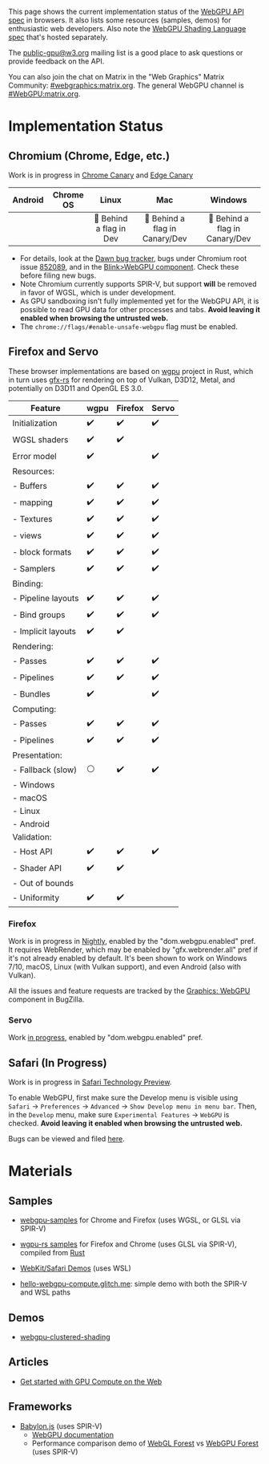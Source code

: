 This page shows the current implementation status of the [WebGPU API spec](https://gpuweb.github.io/gpuweb/) in browsers. It also lists some resources (samples, demos) for enthusiastic web developers. Also note the [WebGPU Shading Language spec](https://gpuweb.github.io/gpuweb/wgsl/) that's hosted separately.

The [public-gpu@w3.org](https://lists.w3.org/Archives/Public/public-gpu/) mailing list is a good place to ask questions or provide feedback on the API.

You can also join the chat on Matrix in the "Web Graphics" Matrix Community: [#webgraphics:matrix.org](https://matrix.to/#/#webgraphics:matrix.org). The general WebGPU channel is [#WebGPU:matrix.org](https://matrix.to/#/#WebGPU:matrix.org).

# Implementation Status

## Chromium (Chrome, Edge, etc.)

Work is in progress in [Chrome Canary](http://chrome.com/canary) and [Edge Canary](https://www.microsoftedgeinsider.com/en-us/download)

| Android  | Chrome OS | Linux | Mac | Windows |
| :------: | :-------: | :---: | :-: | :-----: |
|          |           | 👷 Behind a flag in Dev | 👷 Behind a flag in Canary/Dev | 👷 Behind a flag in Canary/Dev |

* For details, look at the
    [Dawn bug tracker](https://crbug.com/dawn),
    bugs under Chromium root issue [852089](https://bugs.chromium.org/p/chromium/issues/detail?id=852089),
    and in the [Blink&gt;WebGPU component](https://bugs.chromium.org/p/chromium/issues/list?q=component:Blink%3EWebGPU).
    Check these before filing new bugs.
* Note Chromium currently supports SPIR-V, but support **will** be removed in favor of WGSL, which is under development.
* As GPU sandboxing isn't fully implemented yet for the WebGPU API, it is possible to read GPU data for other processes and tabs. **Avoid leaving it enabled when browsing the untrusted web.**
* The `chrome://flags/#enable-unsafe-webgpu` flag must be enabled.

## Firefox and Servo

These browser implementations are based on [wgpu](https://github.com/gfx-rs/wgpu) project in Rust, which in turn uses [gfx-rs](https://github.com/gfx-rs/gfx) for rendering on top of Vulkan, D3D12, Metal, and potentially on D3D11 and OpenGL ES 3.0.

| Feature            | wgpu               | Firefox            | Servo              |
| ------------------ | ------------------ | ------------------ | ------------------ |
| Initialization     | :heavy_check_mark: | :heavy_check_mark: | :heavy_check_mark: |
| WGSL shaders       | :heavy_check_mark: | :heavy_check_mark: |                    |
| Error model        | :heavy_check_mark: |                    | :heavy_check_mark: |
| Resources:         |                    |                    |                    |
| - Buffers          | :heavy_check_mark: | :heavy_check_mark: | :heavy_check_mark: |
|   - mapping        | :heavy_check_mark: | :heavy_check_mark: | :heavy_check_mark: |
| - Textures         | :heavy_check_mark: | :heavy_check_mark: | :heavy_check_mark: |
|    - views         | :heavy_check_mark: | :heavy_check_mark: | :heavy_check_mark: |
|    - block formats | :heavy_check_mark: | :heavy_check_mark: | :heavy_check_mark: |
| - Samplers         | :heavy_check_mark: | :heavy_check_mark: | :heavy_check_mark: |
| Binding:           |                    |                    |                    |
| - Pipeline layouts | :heavy_check_mark: | :heavy_check_mark: | :heavy_check_mark: |
| - Bind groups      | :heavy_check_mark: | :heavy_check_mark: | :heavy_check_mark: |
| - Implicit layouts | :heavy_check_mark: | :heavy_check_mark: |                    |
| Rendering:         |                    |                    |                    |
| - Passes           | :heavy_check_mark: | :heavy_check_mark: | :heavy_check_mark: |
| - Pipelines        | :heavy_check_mark: | :heavy_check_mark: | :heavy_check_mark: |
| - Bundles          | :heavy_check_mark: |                    | :heavy_check_mark: |
| Computing:         |                    |                    |                    |
| - Passes           | :heavy_check_mark: | :heavy_check_mark: | :heavy_check_mark: |
| - Pipelines        | :heavy_check_mark: | :heavy_check_mark: | :heavy_check_mark: |
| Presentation:      |                    |                    |                    |
| - Fallback (slow)  | :white_circle:     | :heavy_check_mark: | :heavy_check_mark: |
| - Windows          |                    |                    |                    |
| - macOS            |                    |                    |                    |
| - Linux            |                    |                    |                    |
| - Android          |                    |                    |                    |
| Validation:        |                    |                    |                    |
| - Host API         | :heavy_check_mark: | :heavy_check_mark: | :heavy_check_mark: |
| - Shader API       | :heavy_check_mark: | :heavy_check_mark: |                    |
| - Out of bounds    |                    |                    |                    |
| - Uniformity       | :heavy_check_mark: | :heavy_check_mark: |                    |

### Firefox

Work is in progress in [Nightly](https://nightly.mozilla.org/), enabled by the "dom.webgpu.enabled" pref. It requires WebRender, which may be enabled by "gfx.webrender.all" pref if it's not already enabled by default. It's been shown to work on Windows 7/10, macOS, Linux (with Vulkan support), and even Android (also with Vulkan).

All the issues and feature requests are tracked by the [Graphics: WebGPU](https://bugzilla.mozilla.org/buglist.cgi?product=Core&component=Graphics%3A%20WebGPU) component in BugZilla.

### Servo

Work [in progress](https://github.com/servo/servo/projects/24), enabled by "dom.webgpu.enabled" pref.

## Safari (In Progress)

Work is in progress in [Safari Technology Preview](https://developer.apple.com/safari/technology-preview/).

To enable WebGPU, first make sure the Develop menu is visible using `Safari` → `Preferences` → `Advanced` → `Show Develop menu in menu bar`. Then, in the `Develop` menu, make sure `Experimental Features` → `WebGPU` is checked. **Avoid leaving it enabled when browsing the untrusted web.**

Bugs can be viewed and filed [here](https://bugs.webkit.org/buglist.cgi?bug_status=UNCONFIRMED&bug_status=NEW&bug_status=ASSIGNED&bug_status=REOPENED&component=WebGPU).

# Materials

## Samples

* [webgpu-samples](https://austineng.github.io/webgpu-samples/) for Chrome and Firefox (uses WGSL, or GLSL via SPIR-V)

* [wgpu-rs samples](https://wgpu.rs) for Firefox and Chrome (uses GLSL via SPIR-V), compiled from [Rust](https://github.com/gfx-rs/wgpu-rs)

* [WebKit/Safari Demos](https://webkit.org/demos/webgpu) (uses WSL)

* [hello-webgpu-compute.glitch.me](https://hello-webgpu-compute.glitch.me): simple demo with both the SPIR-V and WSL paths

## Demos

* [webgpu-clustered-shading](https://github.com/toji/webgpu-clustered-shading)

## Articles

* [Get started with GPU Compute on the Web](https://developers.google.com/web/updates/2019/08/get-started-with-gpu-compute-on-the-web)

## Frameworks

* [Babylon.js](https://www.babylonjs.com/) (uses SPIR-V)
  * [WebGPU documentation](https://doc.babylonjs.com/extensions/webgpu)
  * Performance comparison demo of [WebGL Forest](https://www.babylonjs.com/Demos/WebGPU/forestWebGL.html) vs [WebGPU Forest](https://www.babylonjs.com/Demos/WebGPU/forestWebGPU.html) (uses SPIR-V)